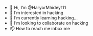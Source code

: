 - 👋 Hi, I’m @HaryorMhidey111
- 👀 I’m interested in hacking.
- 🌱 I’m currently learning hacking...
- 💞️ I’m looking to collaborate on hacking
- 📫 How to reach me inbox me

<!---
HaryorMhidey111/HaryorMhidey111 is a ✨ special ✨ repository because its `README.md` (this file) appears on your GitHub profile.
You can click the Preview link to take a look at your changes.
--->
